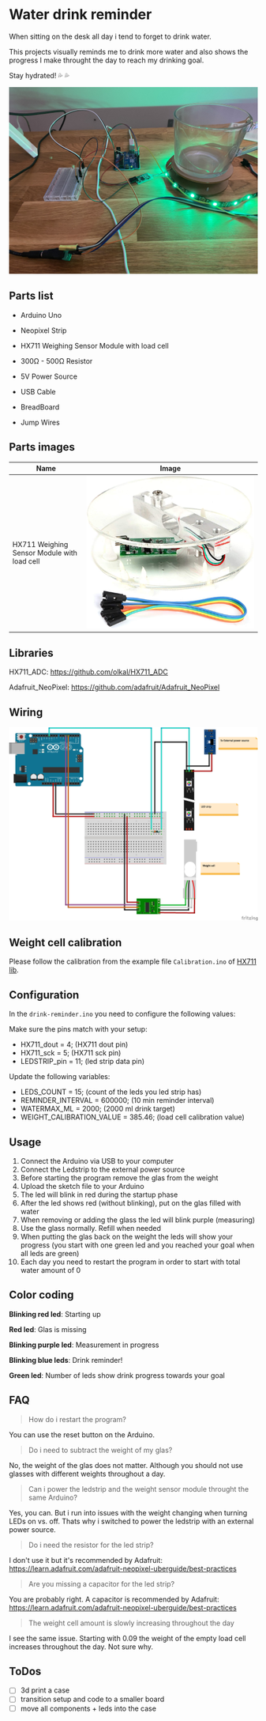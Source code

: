 # Water drink reminder

When sitting on the desk all day i tend to forget to drink water.

This projects visually reminds me to drink more water and also shows the progress I make throught the day to reach my drinking goal.

Stay hydrated! 💦 💦

![Desk](./images/desk.jpg)

## Parts list

- Arduino Uno
- Neopixel Strip
- HX711 Weighing Sensor Module with load cell
- 300Ω - 500Ω Resistor

- 5V Power Source
- USB Cable
- BreadBoard
- Jump Wires

## Parts images

| Name                                        | Image                                          |
| ------------------------------------------- | ---------------------------------------------- |
| HX711 Weighing Sensor Module with load cell | ![Weight cell](./images/hx711-weight-cell.jpg) |

## Libraries

HX711_ADC: https://github.com/olkal/HX711_ADC

Adafruit_NeoPixel: https://github.com/adafruit/Adafruit_NeoPixel

## Wiring

![Setup](./circuit_diagrams/setup.jpg)

## Weight cell calibration

Please follow the calibration from the example file `Calibration.ino` of [HX711 lib](https://github.com/olkal/HX711_ADC/blob/master/examples/Calibration/Calibration.ino).

## Configuration

In the `drink-reminder.ino` you need to configure the following values:

Make sure the pins match with your setup:

- HX711_dout = 4; (HX711 dout pin)
- HX711_sck = 5; (HX711 sck pin)
- LEDSTRIP_pin = 11; (led strip data pin)

Update the following variables:

- LEDS_COUNT = 15; (count of the leds you led strip has)
- REMINDER_INTERVAL = 600000; (10 min reminder interval)
- WATERMAX_ML = 2000; (2000 ml drink target)
- WEIGHT_CALIBRATION_VALUE = 385.46; (load cell calibration value)

## Usage

1. Connect the Arduino via USB to your computer
2. Connect the Ledstrip to the external power source
3. Before starting the program remove the glas from the weight
4. Upload the sketch file to your Arduino
5. The led will blink in red during the startup phase
6. After the led shows red (without blinking), put on the glas filled with water
7. When removing or adding the glass the led will blink purple (measuring)
8. Use the glass normally. Refill when needed
9. When putting the glas back on the weight the leds will show your progress (you start with one green led and you reached your goal when all leds are green)
10. Each day you need to restart the program in order to start with total water amount of 0

## Color coding

**Blinking red led**: Starting up

**Red led**: Glas is missing

**Blinking purple led**: Measurement in progress

**Blinking blue leds**: Drink reminder!

**Green led**: Number of leds show drink progress towards your goal

## FAQ

> How do i restart the program?

You can use the reset button on the Arduino.

> Do i need to subtract the weight of my glas?

No, the weight of the glas does not matter. Although you should not use glasses with different weights throughout a day.

> Can i power the ledstrip and the weight sensor module throught the same Arduino?

Yes, you can. But i run into issues with the weight changing when turning LEDs on vs. off. Thats why i switched to power the ledstrip with an external power source.

> Do i need the resistor for the led strip?

I don't use it but it's recommended by Adafruit: https://learn.adafruit.com/adafruit-neopixel-uberguide/best-practices

> Are you missing a capacitor for the led strip?

You are probably right. A capacitor is recommended by Adafruit: https://learn.adafruit.com/adafruit-neopixel-uberguide/best-practices

> The weight cell amount is slowly increasing throughout the day

I see the same issue. Starting with 0.09 the weight of the empty load cell increases throughout the day. Not sure why.

## ToDos

- [ ] 3d print a case
- [ ] transition setup and code to a smaller board
- [ ] move all components + leds into the case

